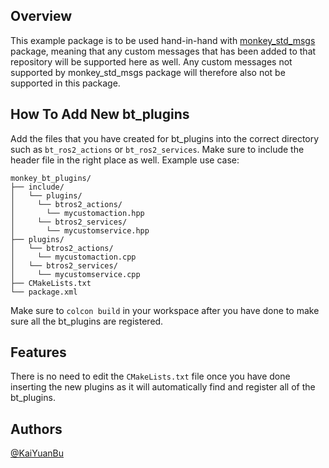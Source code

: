 ## Overview
This example package is to be used hand-in-hand with [monkey_std_msgs](https://github.com/MonKey-Robotics/monkey_std_msgs/tree/main) package, meaning that any custom messages that has been added to that repository will be supported here as well. Any custom messages not supported by monkey_std_msgs package will therefore also not be supported in this package.

## How To Add New bt_plugins
Add the files that you have created for bt_plugins into the correct directory such as `bt_ros2_actions` or `bt_ros2_services`. Make sure to include the header file in the right place as well.
Example use case:
```
monkey_bt_plugins/
├── include/
│   └── plugins/
│     └── btros2_actions/
│       └── mycustomaction.hpp
│     └── btros2_services/
│       └── mycustomservice.hpp
├── plugins/
│   └── btros2_actions/
│     └── mycustomaction.cpp
│   └── btros2_services/
│     └── mycustomservice.cpp
├── CMakeLists.txt
└── package.xml
```
Make sure to `colcon build` in your workspace after you have done to make sure all the bt_plugins are registered.

## Features
There is no need to edit the `CMakeLists.txt` file once you have done inserting the new plugins as it will automatically find and register all of the bt_plugins.

## Authors
[@KaiYuanBu](https://github.com/KaiYuanBu)
